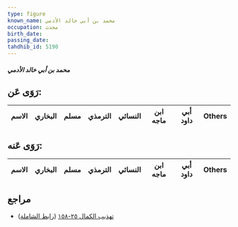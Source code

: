 ```yaml
---
type: figure
known_name: محمد بن أبي خالد الأدمي
occupation: محدث
birth_date:
passing_date:
tahdhib_id: 5190
---
```

##### محمد بن أبي خالد الأدمي

## رَوَى عَن:
| الاسم | البخاري | مسلم | الترمذي | النسائي | ابن ماجه | أبي داود | Others |
| ----- | ------- | ---- | ------- | ------- | -------- | -------- | ------ |
## رَوَى عَنه:
| الاسم | البخاري | مسلم | الترمذي | النسائي | ابن ماجه | أبي داود | Others |
| ----- | ------- | ---- | ------- | ------- | -------- | -------- | ------ |
## مراجع
- [تهذيب الكمال ٢٥-١٥٨](obsidian://open?vault=Tahdhib-al-Kamal&file=Figures/٥١٩٠-محمد%20بن%20أبي%20خالد%20الأدمي) ([رابط الشاملة](https://shamela.ws/book/3722/13251))